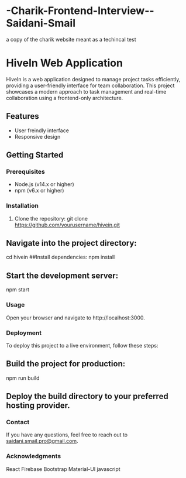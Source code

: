 # -Charik-Frontend-Interview--Saidani-Smail
a copy of the charik website meant as a techincal test  
# HiveIn Web Application

HiveIn is a web application designed to manage project tasks efficiently, providing a user-friendly interface for team collaboration. This project showcases a modern approach to task management and real-time collaboration using a frontend-only architecture.

## Features
- User freindly interface
- Responsive design

## Getting Started

### Prerequisites
- Node.js (v14.x or higher)
- npm (v6.x or higher)

### Installation
1. Clone the repository:
   git clone https://github.com/yourusername/hivein.git
## Navigate into the project directory:
cd hivein
##Install dependencies:
  npm install
## Start the development server:
  npm start


### Usage

Open your browser and navigate to http://localhost:3000.

### Deployment
To deploy this project to a live environment, follow these steps:

## Build the project for production:

npm run build
## Deploy the build directory to your preferred hosting provider.


### Contact
If you have any questions, feel free to reach out to saidani.smail.pro@gmail.com.

### Acknowledgments
React
Firebase
Bootstrap
Material-UI
javascript
